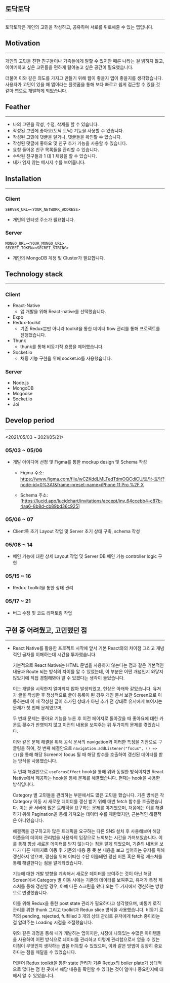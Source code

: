## 토닥토닥
---
토닥토닥은 개인의 고민을 작성하고, 공유하며 서로를 위로해줄 수 있는 앱입니다.

## Motivation
---
개인의 고민을 친한 친구들이나 가족들에게 말할 수 있지만 때론 나라는 걸 밝히지 않고,
이야기하고 싶은 고민들을 편하게 털어놓고 싶은 공간이 필요했습니다.

더불어 이와 같은 의도를 가지고 만들기 위해 웹이 좋을지 앱이 좋을지를 생각했습니다.
사용자가 고민이 있을 때 앱이라는 플랫폼을 통해 보다 빠르고 쉽게 접근할 수 있을 것 같아
앱으로 개발하게 되었습니다.

## Feather
---
- 나의 고민을 작성, 수정, 삭제를 할 수 있습니다.
- 작성된 고민에 좋아요(토닥 토닥) 기능을 사용할 수 있습니다.
- 작성된 고민에 댓글을 달거나, 댓글들을 확인할 수 있습니다.
- 작성된 댓글에 좋아요 및 친구 추가 기능을 사용할 수 있습니다.
- 요청 들어온 친구 목록들을 관리할 수 있습니다.
- 수락된 친구들과 1 대 1 채팅을 할 수 있습니다.
- 내가 읽지 않는 메시지 수를 보여줍니다.

## Installation
---
### Client
```
SERVER_URL=<YOUR_NETWORK_ADDRESS>
```
- 개인의 인터넷 주소가 필요합니다.

### Server
```
MONGO_URL=<YOUR_MONGO_URL>
SECRET_TOKEN=<SECRET_STRING>
```

- 개인의 MongoDB 계정 및 Cluster가 필요합니다.

## Technology stack
---
### Client
- React-Native
  - 앱 개발을 위해 React-native를 선택했습니다.
- Expo
- Redux-toolkit
  - 기존 Redux뿐만 아니라 toolkit을 통한 데이터 flow 관리를 통해
    프로젝트를 진행했습니다.
- Thunk
  - thunk를 통해 비동기적 흐름을 제어했습니다.
- Socket.io
  - 채팅 기능 구현을 위해 socket.io를 사용했습니다.

### Server
- Node.js
- MongoDB
- Mogoose
- Socket.io
- Joi


## Develop period
---
<2021/05/03 ~ 2021/05/21>

### 05/03 ~ 05/06
- 개발 아이디어 선정 및 Figma를 통한 mockup design 및 Schema 작성
  - Figma 주소: [https://www.figma.com/file/wCZKddLMLTedTdmOQCdiCU/토닥-토닥?node-id=0%3A1&frame-preset-name=iPhone 11 Pro %2F X](https://www.figma.com/file/wCZKddLMLTedTdmOQCdiCU/%ED%86%A0%EB%8B%A5-%ED%86%A0%EB%8B%A5?node-id=0%3A1&frame-preset-name=iPhone%2011%20Pro%20%2F%20X)

  - Schema 주소: [https://lucid.app/lucidchart/invitations/accept/inv_64ccebb4-c87b-4aa6-8b8d-cb89bd36c925]

### 05/06 ~ 07
- Client쪽 초기 Layout 작업 및 Server 초기 상태 구축, schema 작성

### 05/08 ~ 14
- 메인 기능에 대한 상세 Layout 작업 및 Server DB 메인 기능 controller logic 구현

### 05/15 ~ 16
- Redux Toolkit을 통한 상태 관리

### 05/17 ~ 21
- 버그 수정 및 코드 리팩토링 작업

## 구현 중 어려웠고, 고민했던 점
---
- React Native를 활용한 프로젝트 시작에 앞서 기본 React와의 차이점 그리고
  개념적인 골자를 이해하는데 시간을 투자했습니다.

  기본적으로 React Native는 HTML 문법을 사용하지 않는다는 점과 같은 기본적인 내용과
  Route 되는 방식의 차이를 알 수 있었는데, 이 부분은 어떤 개념인지 와닿지 않았기에
  직접 경험해봐야 알 수 있겠다는 생각이 들었습니다.

  이는 개발을 시작한지 얼마되지 않아 발생되었고, 현상은 아래와 같았습니다.
  유저가 글을 작성한 후 정상적으로 글이 등록이 된 경우 개인 문서 보관 Screen으로 이동하는데
  이 때 작성한 글이 추가된 상태가 아닌 추가 전 상태로 유저에게 보여지는 문제가 첫 번째 문제였으며,

  두 번째 문제는 좋아요 기능을 누른 후 이전 페이지로 돌아갔을 때 좋아요에 대한 카운트 횟수가 반영되지 않고
  이전의 내용을 보여주는 위 두가지의 문제를 겪었습니다.

  이와 같은 문제 해결을 위해 공식 문서의 navigation와 이러한 특징을 기반으로 구글링을 하여,
  첫 번째 해결안으로 `navigation.addListener("focus", () => {})`을 통해
  해당 Screen에 focus 될 때 해당 함수를 호출하여 갱신된 데이터를 받는 방식을 사용했습니다.

  두 번째 해결안으로 `useFocusEffect` hook을 통해 위와 동일한 방식이지만
  React Native에서 제공하는 hook을 통해 문제를 해결했습니다. 현재는 hook을 사용한 방식입니다.

  Category 별 고민들을 관리하는 부분에서도 많은 고민을 했습니다.
  기존 방식은 각 Category 이동 시 새로운 데이터를 갱신 받기 위해 매번 fetch 함수를 호출했습니다.
  이는 곧 서버에 많은 트래픽을 요구하는 문제를 야기했으며,
  처음에는 이를 해결하기 위해 Pagination을 통해 가져오는 데이터 수를 제한했지만, 근본적인 해결책은 아니였습니다.

  해결책을 강구하고자 많은 트래픽을 요구하는 다른 SNS 설치 후 사용해보며 해당 어플들의 데이터 관리법을
  사용자의 입장으로 느껴보는 시간을 가져보았습니다.
  이를 통해 항상 새로운 데이터를 받지 않는다는 점을 알게 되었으며,
  기존의 내용을 보다가 다른 페이지로 이동 후 기존의 내용 중 못 본 내용을 보고 싶어하는 유저를
  위해 갱신하지 않으며, 갱신을 위해 어떠한 수단 이를테면 갱신 버튼 혹은 특정 제스쳐를 통해 해결한다는 점을 알게되었습니다.

  기능에 대한 개발 방향을 계속해서 새로운 데이터를 보여주는 것이 아닌 해당 Screen에서 Category 별 이동 시에는
  기존의 데이터를 보여주고, 유저가 특정 제스처를 통해 갱신할 경우, 아예 다른 스크린을 왔다 오는 두 가지에서 갱신하는 방향으로
  변경했습니다.

  이를 위해 Redux을 통한 post state 관리가 필요하다고 생각했으며, 비동기 로직 관리를 위한 thunk 그리고
  toolkit과 Redux slice 방식을 사용했습니다.
  비동기 로직의 pending, rejected, fulfilled 3 개의 상태 관리로
  유저에게 fetch 중이라는 걸 알려주는 Loading 시점을 조절했습니다.

  위와 같은 과정을 통해 내가 개발하는 앱이지만, 시장에 나와있는 수많은 아이템들을 사용하여 어떤 방식으로 데이터를 관리하고
  이렇게 관리함으로서 얻을 수 있는 이점이 무엇인지 생각하는 법을 터득할 수 있었으며, 이와 같은 방법이 굉장히 중요하다는 점을
  깨달을 수 있었습니다.

  더불어 Redux toolkit을 통한 state 관리가 기존 Redux의 boiler plate가 상대적으로 많다는 점
  한 곳에서 해당 내용을 확인할 수 있다는 것이 얼마나 중요한지에 대해서 알 수 있었습니다.
